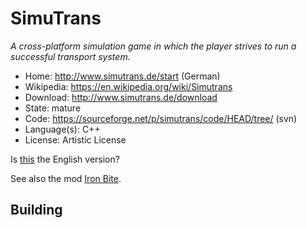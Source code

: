 # SimuTrans

_A cross-platform simulation game in which the player strives to run a successful transport system._

- Home: http://www.simutrans.de/start (German)
- Wikipedia: https://en.wikipedia.org/wiki/Simutrans
- Download: http://www.simutrans.de/download
- State: mature
- Code: https://sourceforge.net/p/simutrans/code/HEAD/tree/ (svn)
- Language(s): C++
- License: Artistic License

Is [this](https://www.simutrans.com/en/) the English version?

See also the mod [Iron Bite](https://sourceforge.net/projects/ironsimu/).

## Building
